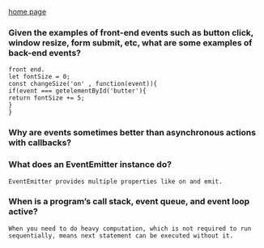[home page](https://henok-6411.github.io/reading-notes)

### Given the examples of front-end events such as button click, window resize, form submit, etc, what are some examples of back-end events?
    front end.
    let fontSize = 0;
    const changeSize('on' , function(event)){
    if(event === getelementById('butter'){
    return fontSize += 5;
    }
    }
  
    
    
### Why are events sometimes better than asynchronous actions with callbacks?
 

### What does an EventEmitter instance do?

    EventEmitter provides multiple properties like on and emit.

### When is a program’s call stack, event queue, and event loop active?

    When you need to do heavy computation, which is not required to run sequentially, means next statement can be executed without it. 
